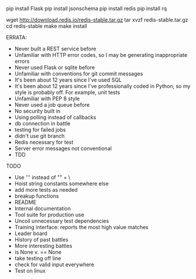 pip install Flask
pip install jsonschema
pip install redis
pip install rq

wget http://download.redis.io/redis-stable.tar.gz
tar xvzf redis-stable.tar.gz
cd redis-stable
make
make install

ERRATA:

- Never built a REST service before
- Unfamiliar with HTTP error codes, so I may be generating inappropriate
  errors
- Never used Flask or sqlite before
- Unfamiliar with conventions for git commit messages
- It's been about 12 years since I've used SQL
- It's been about 12 years since I've professionally coded in Python,
  so my style is probably off. For example, unit tests
- Unfamiliar with PEP 8 style
- Never used a job queue before
- No security built in
- Using polling instead of callbacks
- db connection in battle
- testing for failed jobs
- didn't use git branch
- Redis necessary for test
- Server error messages not conventional
- TDD

TODO
- Use ''' instead of "" + \
- Hoist string constants somewhere else
- add more tests as needed
- breakup functions
- README
- Internal documentation
- Tool suite for production use
- Uncoil unnecessary test dependencies
- Training interface: reports the most high value matches
- Leader board
- History of past battles
- More interesting battles
- is None v. == None
- take testing off line
- check for valid input everywhere
- Test on linux